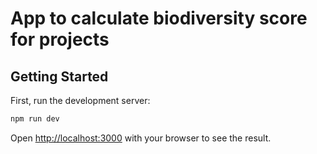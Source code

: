 # App to calculate biodiversity score for projects

## Getting Started

First, run the development server:

```bash
npm run dev
```

Open [http://localhost:3000](http://localhost:3000) with your browser to see the result.